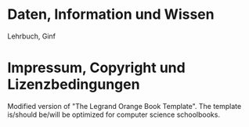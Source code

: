 # Daten, Information und Wissen

Lehrbuch, Ginf

# Impressum, Copyright und Lizenzbedingungen

Modified version of "The Legrand Orange Book Template". The template is/should be/will be optimized for computer science schoolbooks.
